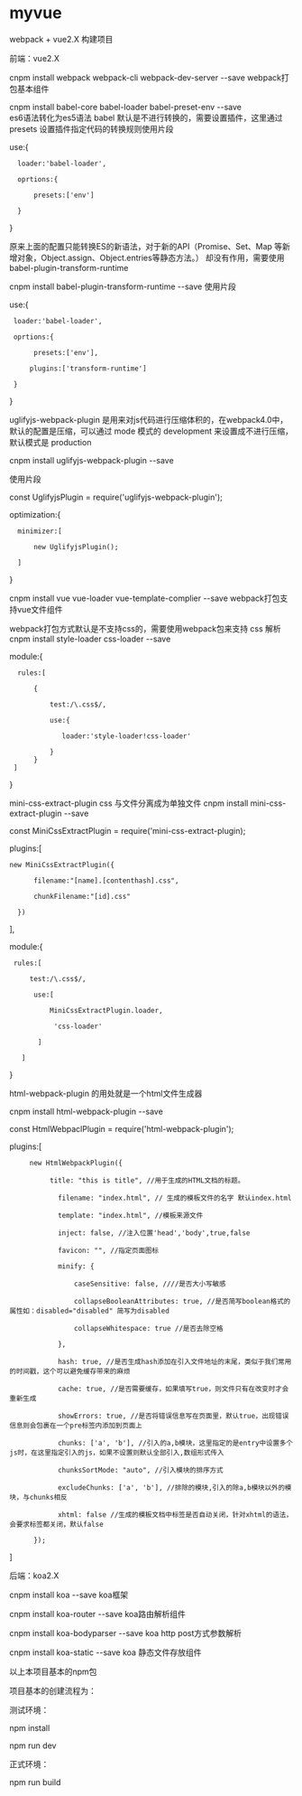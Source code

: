 # myvue
webpack + vue2.X 构建项目

前端：vue2.X

cnpm  install  webpack webpack-cli  webpack-dev-server  --save   webpack打包基本组件

cnpm install babel-core babel-loader babel-preset-env  --save  
es6语法转化为es5语法 babel 默认是不进行转换的，需要设置插件，这里通过 presets 设置插件指定代码的转换规则使用片段

use:{

      loader:'babel-loader',
      
      oprtions:{
      
          presets:['env']
          
      }
      
 }
 
 原来上面的配置只能转换ES的新语法，对于新的API（Promise、Set、Map 等新增对象，Object.assign、Object.entries等静态方法。）
 却没有作用，需要使用 babel-plugin-transform-runtime
  
 cnpm install babel-plugin-transform-runtime --save
 使用片段
 
 use:{
 
     loader:'babel-loader',
     
     oprtions:{
     
          presets:['env'],
          
         plugins:['transform-runtime']
         
     }
 }


uglifyjs-webpack-plugin 是用来对js代码进行压缩体积的，在webpack4.0中，默认的配置是压缩，可以通过 mode 模式的 development 来设置成不进行压缩，默认模式是 production
 
 cnpm install uglifyjs-webpack-plugin --save
 
 使用片段
 
 const UglifyjsPlugin = require('uglifyjs-webpack-plugin'); 
 
 optimization:{
 
      minimizer:[
      
          new UglifyjsPlugin();
          
      ]
 }

cnpm  install vue vue-loader vue-template-complier  --save       webpack打包支持vue文件组件

 webpack打包方式默认是不支持css的，需要使用webpack包来支持 css 解析
cnpm install style-loader css-loader --save 

module:{

      rules:[
      
          {
          
              test:/\.css$/,
              
              use:{
              
                 loader:'style-loader!css-loader'
                 
              }
          }
     ]
}

mini-css-extract-plugin     css 与文件分离成为单独文件 
cnpm install mini-css-extract-plugin --save

 const MiniCssExtractPlugin = require('mini-css-extract-plugin);
 
 plugins:[
 
    new MiniCssExtractPlugin({
    
          filename:"[name].[contenthash].css",
          
          chunkFilename:"[id].css"
          
      })
],

 module:{
 
     rules:[
     
         test:/\.css$/,
         
          use:[
          
              MiniCssExtractPlugin.loader,
              
               'css-loader'
               
           ]
           
       ]
       
}

 html-webpack-plugin 的用处就是一个html文件生成器
 
 cnpm install html-webpack-plugin --save
 
 const HtmlWebpaclPlugin = require('html-webpack-plugin');
 
 plugins:[
 
         new HtmlWebpackPlugin({
         
              title: "this is title", //用于生成的HTML文档的标题。
              
                filename: "index.html", // 生成的模板文件的名字 默认index.html
                
                template: "index.html", //模板来源文件
                
                inject: false, //注入位置'head','body',true,false
                
                favicon: "", //指定页面图标
                
                minify: {
                
                    caseSensitive: false, ////是否大小写敏感
                    
                    collapseBooleanAttributes: true, //是否简写boolean格式的属性如：disabled="disabled" 简写为disabled
                    
                    collapseWhitespace: true //是否去除空格
                    
                },
                
                hash: true, //是否生成hash添加在引入文件地址的末尾，类似于我们常用的时间戳，这个可以避免缓存带来的麻烦
                
                cache: true, //是否需要缓存，如果填写true，则文件只有在改变时才会重新生成
                
                showErrors: true, //是否将错误信息写在页面里，默认true，出现错误信息则会包裹在一个pre标签内添加到页面上
                
                chunks: ['a', 'b'], //引入的a,b模块，这里指定的是entry中设置多个js时，在这里指定引入的js，如果不设置则默认全部引入,数组形式传入
                
                chunksSortMode: "auto", //引入模块的排序方式
                
                excludeChunks: ['a', 'b'], //排除的模块,引入的除a,b模块以外的模块，与chunks相反
                
                xhtml: false //生成的模板文档中标签是否自动关闭，针对xhtml的语法，会要求标签都关闭，默认false
                
          });
]


后端：koa2.X  

cnpm  install koa --save   koa框架

cnpm  install koa-router --save   koa路由解析组件

cnpm  install koa-bodyparser --save koa http post方式参数解析

cnpm  install koa-static --save   koa 静态文件存放组件

以上本项目基本的npm包

项目基本的创建流程为：

测试环境：

npm install

npm run dev

正式环境：

npm run build








